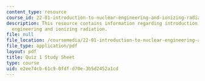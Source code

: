 ```yaml
---
content_type: resource
course_id: 22-01-introduction-to-nuclear-engineering-and-ionizing-radiation-fall-2015
description: This resource contains information regarding introduction to nuclear
  engineering and ionizing radiation.
file: null
file_location: /coursemedia/22-01-introduction-to-nuclear-engineering-and-ionizing-radiation-fall-2015/e2ee74cb61c90fdfd70e3b5d2452a1cd_MIT22_01F15_quiz1study.pdf
file_type: application/pdf
layout: pdf
title: Quiz 1 Study Sheet
type: course
uid: e2ee74cb-61c9-0fdf-d70e-3b5d2452a1cd
---
```

